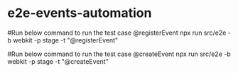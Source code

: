 # e2e-events-automation
#Run below command to run the test case @registerEvent
npx run src/e2e -b webkit -p stage -t "@registerEvent"

#Run below command to run the test case @createEvent
npx run src/e2e -b webkit -p stage -t "@createEvent"
